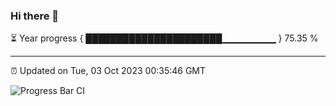 ### Hi there 👋

⏳ Year progress { ██████████████████████▁▁▁▁▁▁▁▁ } 75.35 %

---

⏰ Updated on Tue, 03 Oct 2023 00:35:46 GMT

![Progress Bar CI](https://github.com/Shyam-Makwana/GitHub-Actions-Demo/workflows/Progress%20Bar%20CI/badge.svg)
